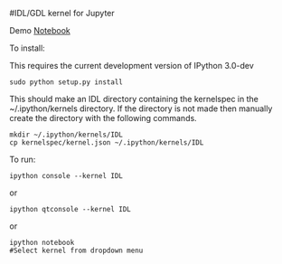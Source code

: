 #IDL/GDL kernel for Jupyter

Demo [Notebook](http://nbviewer.ipython.org/github/lstagner/idl_kernel/blob/master/demo.ipynb)

To install:

This requires the current development version of IPython 3.0-dev

```
sudo python setup.py install
```

This should make an IDL directory containing the kernelspec in the ~/.ipython/kernels directory. If the directory is not made then manually create the directory with the following commands.

```
mkdir ~/.ipython/kernels/IDL
cp kernelspec/kernel.json ~/.ipython/kernels/IDL
```

To run:
``` 
ipython console --kernel IDL 
```
or
```
ipython qtconsole --kernel IDL
```
or 
```
ipython notebook 
#Select kernel from dropdown menu
```


